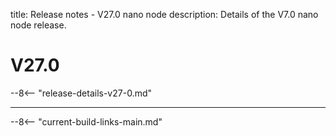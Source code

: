 title: Release notes - V27.0 nano node
description: Details of the V7.0 nano node release.

# V27.0

--8<-- "release-details-v27-0.md"

---

--8<-- "current-build-links-main.md"
